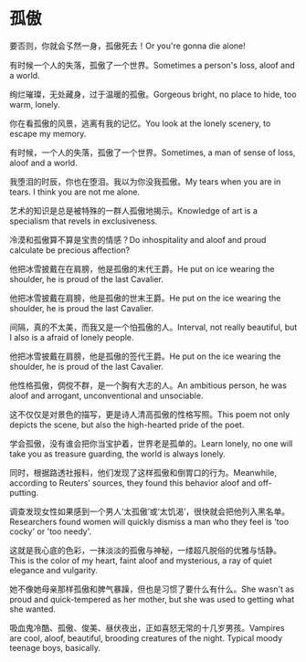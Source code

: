 # 孤傲

<p><span class="chinese">要否则，你就会孓然一身，孤傲死去！</span><span class="english">Or you're gonna die alone!</span></p>

<p><span class="chinese">有时候一个人的失落，孤傲了一个世界。</span><span class="english">Sometimes a person's loss, aloof and a world.</span></p>

<p><span class="chinese">绚烂璀璨，无处藏身，过于温暖的孤傲。</span><span class="english">Gorgeous bright, no place to hide, too warm, lonely.</span></p>

<p><span class="chinese">你在看孤傲的风景，逃离有我的记忆。</span><span class="english">You look at the lonely scenery, to escape my memory.</span></p>

<p><span class="chinese">有时候，一个人的失落，孤傲了一个世界。</span><span class="english">Sometimes, a man of sense of loss, aloof and a world.</span></p>

<p><span class="chinese">我堕泪的时辰，你也在堕泪。我以为你没我孤傲。</span><span class="english">My tears when you are in tears. I think you are not me alone.</span></p>

<p><span class="chinese">艺术的知识是总是被特殊的一群人孤傲地揭示。</span><span class="english">Knowledge of art is a specialism that revels in exclusiveness.</span></p>

<p><span class="chinese">冷漠和孤傲算不算是宝贵的情感？</span><span class="english">Do inhospitality and aloof and proud calculate be precious affection?</span></p>

<p><span class="chinese">他把冰雪披戴在在肩膀，他是孤傲的末代王爵。</span><span class="english">He put on ice wearing the shoulder, he is proud of the last Cavalier.</span></p>

<p><span class="chinese">他把冰雪披戴在肩膀，他是孤傲的世末王爵。</span><span class="english">He put on the ice wearing the shoulder, he is proud the last Cavalier.</span></p>

<p><span class="chinese">间隔，真的不太美，而我又是一个怕孤傲的人。</span><span class="english">Interval, not really beautiful, but I also is a afraid of lonely people.</span></p>

<p><span class="chinese">他把冰雪披戴在肩膀，他是孤傲的签代王爵。</span><span class="english">He put on the ice wearing the shoulder, he is proud of the last Cavalier.</span></p>

<p><span class="chinese">他性格孤傲，倜傥不群，是一个胸有大志的人。</span><span class="english">An ambitious person, he was aloof and arrogant, unconventional and unsociable.</span></p>

<p><span class="chinese">这不仅仅是对景色的描写，更是诗人清高孤傲的性格写照。</span><span class="english">This poem not only depicts the scene, but also the high-hearted pride of the poet.</span></p>

<p><span class="chinese">学会孤傲，没有谁会把你当宝护着，世界老是孤单的。</span><span class="english">Learn lonely, no one will take you as treasure guarding, the world is always lonely.</span></p>

<p><span class="chinese">同时，根据路透社报料，他们发现了这样孤傲和倒胃口的行为。</span><span class="english">Meanwhile, according to Reuters’ sources, they found this behavior aloof and off-putting.</span></p>

<p><span class="chinese">调查发现女性如果感到一个男人‘太孤傲’或‘太饥渴’，很快就会把他列入黑名单。</span><span class="english">Researchers found women will quickly dismiss a man who they feel is 'too cocky' or 'too needy'.</span></p>

<p><span class="chinese">这就是我心底的色彩，一抹淡淡的孤傲与神秘，一缕超凡脱俗的优雅与恬静。</span><span class="english">This is the color of my heart, faint aloof and mysterious, a ray of quiet elegance and vulgarity.</span></p>

<p><span class="chinese">她不像她母亲那样孤傲和脾气暴躁，但也是习惯了要什么有什么。</span><span class="english">She wasn't as proud and quick-tempered as her mother, but she was used to getting what she wanted.</span></p>

<p><span class="chinese">吸血鬼冷酷、孤傲、俊美、昼伏夜出，正如喜怒无常的十几岁男孩。</span><span class="english">Vampires are cool, aloof, beautiful, brooding creatures of the night. Typical moody teenage boys, basically.</span></p>

